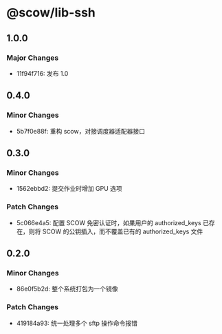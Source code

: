 # @scow/lib-ssh

## 1.0.0

### Major Changes

- 11f94f716: 发布 1.0

## 0.4.0

### Minor Changes

- 5b7f0e88f: 重构 scow，对接调度器适配器接口

## 0.3.0

### Minor Changes

- 1562ebbd2: 提交作业时增加 GPU 选项

### Patch Changes

- 5c066e4a5: 配置 SCOW 免密认证时，如果用户的 authorized_keys 已存在，则将 SCOW 的公钥插入，而不覆盖已有的 authorized_keys 文件

## 0.2.0

### Minor Changes

- 86e0f5b2d: 整个系统打包为一个镜像

### Patch Changes

- 419184a93: 统一处理多个 sftp 操作命令报错
